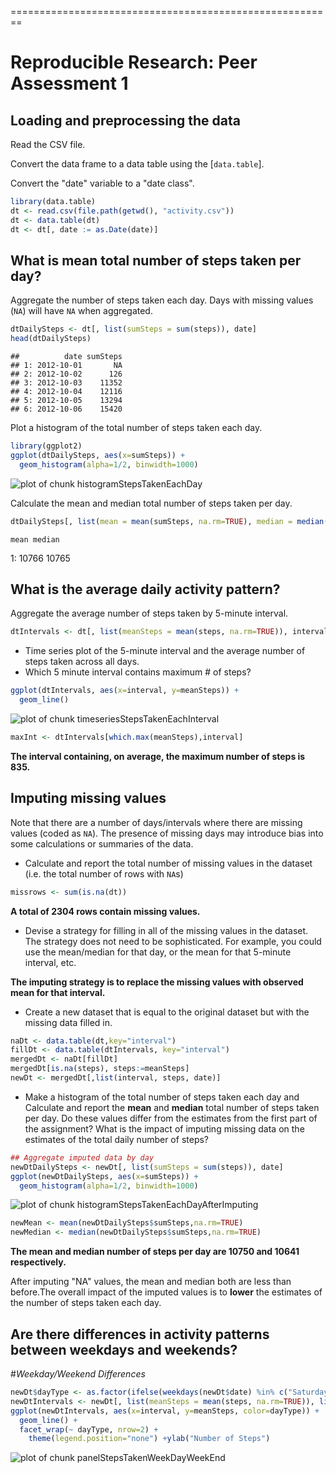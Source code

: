 ========================================================

# Reproducible Research: Peer Assessment 1

## Loading and preprocessing the data
Read the CSV file. 

Convert the data frame to a data table using the [`data.table`]. 

Convert the "date" variable to a "date class".


```r
library(data.table)
dt <- read.csv(file.path(getwd(), "activity.csv"))
dt <- data.table(dt)
dt <- dt[, date := as.Date(date)]
```
## What is mean total number of steps taken per day?

Aggregate the number of steps taken each day.
Days with missing values (`NA`) will have `NA` when aggregated.


```r
dtDailySteps <- dt[, list(sumSteps = sum(steps)), date]
head(dtDailySteps)
```

```
##          date sumSteps
## 1: 2012-10-01       NA
## 2: 2012-10-02      126
## 3: 2012-10-03    11352
## 4: 2012-10-04    12116
## 5: 2012-10-05    13294
## 6: 2012-10-06    15420
```
Plot a histogram of the total number of steps taken each day.


```r
library(ggplot2)
ggplot(dtDailySteps, aes(x=sumSteps)) +
  geom_histogram(alpha=1/2, binwidth=1000)
```

![plot of chunk histogramStepsTakenEachDay](figure/histogramStepsTakenEachDay.png) 

Calculate the mean and median total number of steps taken per day.


```r
dtDailySteps[, list(mean = mean(sumSteps, na.rm=TRUE), median = median(sumSteps, na.rm=TRUE))]
```

    mean median
1: 10766  10765

## What is the average daily activity pattern?
Aggregate the average number of steps taken by 5-minute interval.


```r
dtIntervals <- dt[, list(meanSteps = mean(steps, na.rm=TRUE)), interval]
```
- Time series plot of the 5-minute interval and the average number of steps taken across all days.
- Which 5 minute interval contains maximum # of steps?


```r
ggplot(dtIntervals, aes(x=interval, y=meanSteps)) +
  geom_line()
```

![plot of chunk timeseriesStepsTakenEachInterval](figure/timeseriesStepsTakenEachInterval.png) 

```r
maxInt <- dtIntervals[which.max(meanSteps),interval]
```

**The interval containing, on average, the maximum number of steps is 835.**

## Imputing missing values

Note that there are a number of days/intervals where there are missing values (coded as `NA`). The presence of missing days may introduce bias into some calculations or summaries of the data.
 
- Calculate and report the total number of missing values in the dataset (i.e. the total number of rows with `NA`s)


```r
missrows <- sum(is.na(dt))
```
**A total of 2304 rows contain missing values.**

- Devise a strategy for filling in all of the missing values in the dataset. The strategy does not need to be sophisticated. For example, you could use the mean/median for that day, or the mean for that 5-minute interval, etc.

**The imputing strategy is to replace the missing values with observed mean for that interval.**

- Create a new dataset that is equal to the original dataset but with the missing data filled in.


```r
naDt <- data.table(dt,key="interval")
fillDt <- data.table(dtIntervals, key="interval")
mergedDt <- naDt[fillDt]
mergedDt[is.na(steps), steps:=meanSteps]
newDt <- mergedDt[,list(interval, steps, date)]
```

 
- Make a histogram of the total number of steps taken each day and Calculate and report the **mean** and **median** total number of steps taken per day. Do these values differ from the estimates from the first part of the assignment? What is the impact of imputing missing data on the estimates of the total daily number of steps?


```r
## Aggregate imputed data by day
newDtDailySteps <- newDt[, list(sumSteps = sum(steps)), date]
ggplot(newDtDailySteps, aes(x=sumSteps)) +
  geom_histogram(alpha=1/2, binwidth=1000)
```

![plot of chunk histogramStepsTakenEachDayAfterImputing](figure/histogramStepsTakenEachDayAfterImputing.png) 

```r
newMean <- mean(newDtDailySteps$sumSteps,na.rm=TRUE)
newMedian <- median(newDtDailySteps$sumSteps,na.rm=TRUE)
```

**The mean and median number of steps per day are 10750 and 10641 respectively.**

After imputing "NA" values, the mean and median both are less than before.The overall impact of the imputed values is to **lower** the estimates of the number of steps taken each day.

## Are there differences in activity patterns between weekdays and weekends?
#*Weekday/Weekend Differences*

```r
newDt$dayType <- as.factor(ifelse(weekdays(newDt$date) %in% c("Saturday","Sunday"), "Weekend", "Weekday"))
newDtIntervals <- newDt[, list(meanSteps = mean(steps, na.rm=TRUE)), list(dayType, interval)]
ggplot(newDtIntervals, aes(x=interval, y=meanSteps, color=dayType)) +
  geom_line() +
  facet_wrap(~ dayType, nrow=2) +
	theme(legend.position="none") +ylab("Number of Steps")
```

![plot of chunk panelStepsTakenWeekDayWeekEnd](figure/panelStepsTakenWeekDayWeekEnd.png) 
